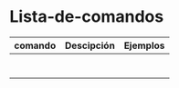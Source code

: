 # Lista-de-comandos
|comando| Descipción| Ejemplos|
|-------|-----------|---------|
| | | |
| | | |
| | | |
| | | |
| | | |
| | | |
| | | |
